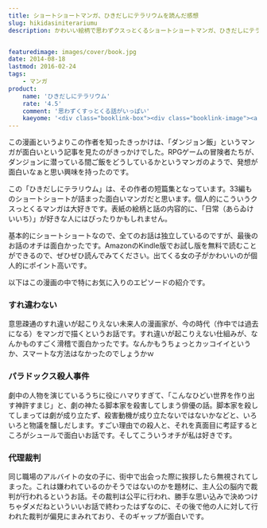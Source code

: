 ```yaml
---
title: ショートショートマンガ、ひきだしにテラリウムを読んだ感想
slug: hikidasiniterariumu
description: かわいい絵柄で思わずクスっとくるショートショートマンガ、ひきだしにテラリウムが面白かったです。なんか面白い漫画ないかなぁと探している人にオススメしたい一冊です。


featuredimage: images/cover/book.jpg
date: 2014-08-18
lastmod: 2016-02-24
tags: 
    - マンガ
product:
    name: 'ひきだしにテラリウム'
    rate: '4.5'
    comment: '思わずくすっとくる話がいっぱい'
    kaeyome: '<div class="booklink-box"><div class="booklink-image"><a href="http://www.amazon.co.jp/exec/obidos/asin/4781609481/illusionspace-22/" rel="nofollow" target="_blank"><img src="http://ecx.images-amazon.com/images/I/61obyYmX59L._SL160_.jpg" style="border: none;" /></a></div><div class="booklink-info"><div class="booklink-name"><a href="http://www.amazon.co.jp/exec/obidos/asin/4781609481/illusionspace-22/" rel="nofollow" target="_blank">ひきだしにテラリウム</a><div class="booklink-powered-date">posted with <a href="http://yomereba.com" rel="nofollow" target="_blank">ヨメレバ</a></div></div><div class="booklink-detail">九井諒子 イースト・プレス 2013-03-16    </div><div class="booklink-link2"><div class="shoplinkamazon"><a href="http://www.amazon.co.jp/exec/obidos/asin/4781609481/illusionspace-22/" rel="nofollow" target="_blank" title="アマゾン" >Amazonで購入</a></div><div class="shoplinkrakuten"><a href="http://hb.afl.rakuten.co.jp/hgc/11acbc01.369b1bf6.11acbc02.cabf9fe9/?pc=http%3A%2F%2Fbooks.rakuten.co.jp%2Frb%2F12200130%2F%3Fscid%3Daf_ich_link_urltxt%26m%3Dhttp%3A%2F%2Fm.rakuten.co.jp%2Fev%2Fbook%2F" rel="nofollow" target="_blank" title="楽天ブックス" >楽天ブックスで購入</a></div></div></div><div class="booklink-footer"></div></div>'
---
```


この漫画というよりこの作者を知ったきっかけは、「ダンジョン飯」というマンガが面白いという記事を見たのがきっかけでした。RPGゲームの冒険者たちが、ダンジョンに潜っている間ご飯をどうしているかというマンガのようで、発想が面白いなぁと思い興味を持ったのです。

この「ひきだしにテラリウム」は、その作者の短篇集となっています。33編ものショートショートが詰まった面白いマンガだと思います。個人的にこういうクスっとくるマンガは大好きです。表紙の絵柄と話の内容的に、「日常（あらゐけいいち）」が好きな人にはぴったりかもしれません。

基本的にショートショートなので、全てのお話は独立しているのですが、最後のお話のオチは面白かったです。AmazonのKindle版でお試し版を無料で読むことができるので、ぜひぜひ読んでみてください。出てくる女の子がかわいいのが個人的にポイント高いです。

以下はこの漫画の中で特にお気に入りのエピソードの紹介です。


### すれ違わない


意思疎通のすれ違いが起こりえない未来人の漫画家が、今の時代（作中では過去になる）をマンガで描くというお話です。すれ違いが起こりえない仕組みが、なんかものすごく滑稽で面白かったです。なんかもうちょっとカッコイイというか、スマートな方法はなかったのでしょうかｗ


### パラドックス殺人事件


劇中の人物を演じているうちに役にハマりすぎて、「こんなひどい世界を作り出す神許すまじ」と、劇の神たる脚本家を殺害してしまう俳優の話。脚本家を殺してしまっては劇が成り立たず、殺害動機が成り立たないではないかなどと、いろいろと物議を醸しだします。すごい理由での殺人と、それを真面目に考証するところがシュールで面白いお話です。そしてこういうオチが私は好きです。


### 代理裁判


同じ職場のアルバイトの女の子に、街中で出会った際に挨拶したら無視されてしまった。これは嫌われているのかそうではないのかを題材に、主人公の脳内で裁判が行われるというお話。その裁判は公平に行われ、勝手な思い込みで決めつけちゃダメだねといういいお話で終わったはずなのに、その後で他の人に対して行われた裁判が偏見にまみれており、そのギャップが面白いです。


  